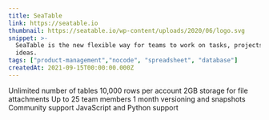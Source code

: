 ```yaml
---
title: SeaTable
link: https://seatable.io
thumbnail: https://seatable.io/wp-content/uploads/2020/06/logo.svg
snippet: >-
  SeaTable is the new flexible way for teams to work on tasks, projects or
  ideas.
tags: ["product-management","nocode", "spreadsheet", "database"]
createdAt: 2021-09-15T00:00:00.000Z
---
```

Unlimited number of tables
10,000 rows per account
2GB storage for file attachments
Up to 25 team members
1 month versioning and snapshots
Community support
JavaScript and Python support